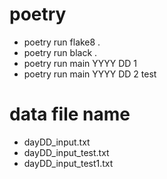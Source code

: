 # poetry
- poetry run flake8 .
- poetry run black .
- poetry run main YYYY DD 1
- poetry run main YYYY DD 2 test

# data file name
- dayDD_input.txt
- dayDD_input_test.txt
- dayDD_input_test1.txt
